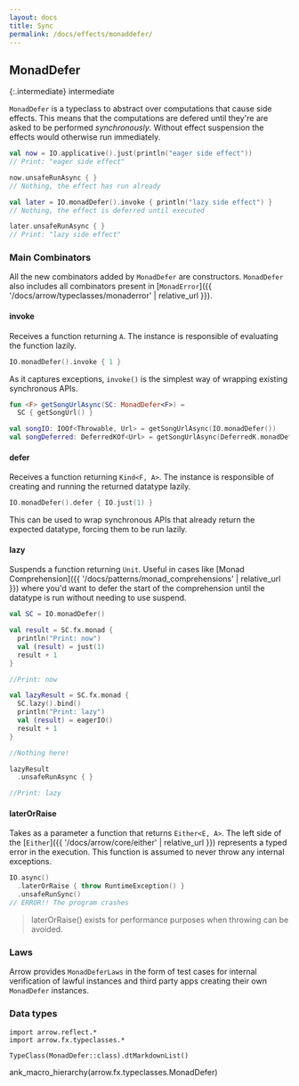 ```yaml
---
layout: docs
title: Sync
permalink: /docs/effects/monaddefer/
---
```


## MonadDefer

{:.intermediate}
intermediate

`MonadDefer` is a typeclass to abstract over computations that cause side effects. This means that the computations are defered until they're are asked to be performed *synchronously*. Without effect suspension the effects would otherwise run immediately.

```kotlin
val now = IO.applicative().just(println("eager side effect"))
// Print: "eager side effect"

now.unsafeRunAsync { }
// Nothing, the effect has run already

val later = IO.monadDefer().invoke { println("lazy side effect") }
// Nothing, the effect is deferred until executed

later.unsafeRunAsync { }
// Print: "lazy side effect"
```

### Main Combinators

All the new combinators added by `MonadDefer` are constructors. `MonadDefer` also includes all combinators present in [`MonadError`]({{ '/docs/arrow/typeclasses/monaderror' | relative_url }}).

#### invoke

Receives a function returning `A`. The instance is responsible of evaluating the function lazily.

```kotlin
IO.monadDefer().invoke { 1 }
```

As it captures exceptions, `invoke()` is the simplest way of wrapping existing synchronous APIs.

```kotlin
fun <F> getSongUrlAsync(SC: MonadDefer<F>) =
  SC { getSongUrl() }

val songIO: IOOf<Throwable, Url> = getSongUrlAsync(IO.monadDefer())
val songDeferred: DeferredKOf<Url> = getSongUrlAsync(DeferredK.monadDefer())
```

#### defer

Receives a function returning `Kind<F, A>`. The instance is responsible of creating and running the returned datatype lazily.

```kotlin
IO.monadDefer().defer { IO.just(1) }
```

This can be used to wrap synchronous APIs that already return the expected datatype, forcing them to be run lazily.

#### lazy

Suspends a function returning `Unit`.
Useful in cases like [Monad Comprehension]({{ '/docs/patterns/monad_comprehensions' | relative_url }}) where you'd want to defer the start of the comprehension until the datatype is run without needing to use suspend.

```kotlin
val SC = IO.monadDefer()

val result = SC.fx.monad {
  println("Print: now")
  val (result) = just(1)
  result + 1
}

//Print: now

val lazyResult = SC.fx.monad {
  SC.lazy().bind()
  println("Print: lazy")
  val (result) = eagerIO()
  result + 1
}

//Nothing here!

lazyResult
  .unsafeRunAsync { }

//Print: lazy
```

#### laterOrRaise

Takes as a parameter a function that returns `Either<E, A>`.
The left side of the [`Either`]({{ '/docs/arrow/core/either' | relative_url }}) represents a typed error in the execution.
This function is assumed to never throw any internal exceptions.

```kotlin
IO.async()
  .laterOrRaise { throw RuntimeException() }
  .unsafeRunSync()
// ERROR!! The program crashes
```

> laterOrRaise() exists for performance purposes when throwing can be avoided.

### Laws

Arrow provides `MonadDeferLaws` in the form of test cases for internal verification of lawful instances and third party apps creating their own `MonadDefer` instances.

### Data types

```kotlin:ank:replace
import arrow.reflect.*
import arrow.fx.typeclasses.*

TypeClass(MonadDefer::class).dtMarkdownList()
```

ank_macro_hierarchy(arrow.fx.typeclasses.MonadDefer)
